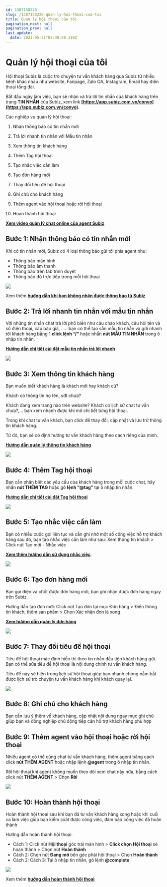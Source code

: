 ```yaml
---
id: 1387158228
slug: /1387158228-quan-ly-hoi-thoai-cua-toi
title: Quản lý hội thoại của tôi
pagination_next: null
pagination_prev: null
last_update:
  date: 2023-05-31T03:39:48.119Z
---
```


# Quản lý hội thoại của tôi






Hội thoại Subiz là cuộc trò chuyện tư vấn khách hàng qua Subiz từ nhiều kênh khác nhau như website, Fanpage, Zalo OA, Instagram, Email hay điện thoại tổng đài.



Bắt đầu ngày làm việc, bạn sẽ nhận và trả lời tin nhắn của khách hàng trên trang **TIN NHẮN** của Subiz, xem link **[https://app.subiz.com.vn/convo](https://app.subiz.com.vn/convo)**. 



Các nghiệp vụ quản lý hội thoại:

1. Nhận thông báo có tin nhắn mới

2. Trả lời nhanh tin nhắn với Mẫu tin nhắn

3. Xem thông tin khách hàng

4. Thêm Tag hội thoại 

5. Tạo nhắc việc cần làm

6. Tạo đơn hàng mới

7. Thay đổi tiêu đề hội thoại

8. Ghi chú cho khách hàng

9. Thêm agent vào hội thoại hoặc rời hội thoại

10. Hoàn thành hội thoại



**[Xem video quản lý chat online của agent Subiz](https://www.youtube.com/watch?v=5tfSPLKmK2o)**
## Bước 1: Nhận thông báo có tin nhắn mới




Khi có tin nhắn mới, Subiz có 4 loại thông báo gửi tới phía agent như:

- Thông báo màn hình
- Thông báo âm thanh
- Thông báo trên tab trình duyệt
- Thông báo đỏ trực tiếp trong mỗi hội thoại




![](https://vcdn.subiz-cdn.com/file/firsfrxqbjhycppuptug_acpxkgumifuoofoosble)


Xem thêm **[hướng dẫn khi bạn không nhận được thông báo từ Subiz](https://subiz.com.vn/docs/1179721080-cau-hoi-chung#x%E1%BB%AD-l%C3%BD-khi-kh%C3%B4ng-nh%E1%BA%ADn-%C4%91%C6%B0%E1%BB%A3c-th%C3%B4ng-b%C3%A1o-tin-nh%E1%BA%AFn-t%E1%BB%AB-subiz)**
## Bước 2: Trả lời nhanh tin nhắn với mẫu tin nhắn




Với những tin nhắn chat trả lời phổ biến như câu chào khách, câu hỏi tên và số điện thoại, câu báo giá, ….. bạn có thể tạo sẵn mẫu tin nhắn và gửi nhanh tới khách hàng bằng 1 **click lệnh “/”** hoặc nhấn **nút MẪU TIN NHẮN** trong ô nhập tin nhắn.

**[Hướng dẫn chi tiết cài đặt mẫu tin nhắn trả lời nhanh](https://subiz.com.vn/docs/1941951532-mau-tin-nhan)**


![](https://vcdn.subiz-cdn.com/file/firsfrxqfszjfkpgpomd_acpxkgumifuoofoosble)

## Bước 3: Xem thông tin khách hàng


Bạn muốn biết khách hàng là khách mới hay khách cũ? 

Khách có thông tin họ tên, sđt chưa? 

Khách đang xem trang nào trên website? Khách có lịch sử chat tư vấn chưa?,... bạn xem nhanh được khi mở chi tiết từng hội thoại.



Trong khi chat tư vấn khách, bạn click để thay đổi, cập nhật và lưu trữ thông tin khách hàng.

Từ đó, bạn sẽ có định hướng tư vấn khách hàng theo cách riêng của mình.

**[Hướng dẫn quản lý thông tin khách hàng](https://subiz.com.vn/docs/777741175-thong-tin-khach-hang)**




![](https://vcdn.subiz-cdn.com/file/firsfrxqipcwmsfzyjcm_acpxkgumifuoofoosble)



## Bước 4: Thêm Tag hội thoại


Bạn cần phân biệt các yêu cầu của khách hàng trong mỗi cuộc chat, hãy nhấn **nút THÊM TAG** hoặc gõ **lệnh “@tag”** tại ô nhập tin nhắn.

**[Hướng dẫn chi tiết cài đặt Tag hội thoại](https://subiz.com.vn/docs/662546069-tag-hoi-thoai)**




![](https://vcdn.subiz-cdn.com/file/firsfrxqldiymgafamut_acpxkgumifuoofoosble)



## Bước 5: Tạo nhắc việc cần làm


Bạn có nhiều cuộc gọi liên tục và cần ghi nhớ một số công việc hỗ trợ khách hàng sau đó, bạn tạo nhắc việc cần làm như sau: Xem thông tin khách > Click nút Tạo mới - Nhắc việc

**[Xem thêm hướng dẫn sử dụng nhắc việc](https://subiz.com.vn/docs/2039731542-nhac-viec-can-lam)**.




![](https://vcdn.subiz-cdn.com/file/firsfrxqnqakellgrqes_acpxkgumifuoofoosble)

## Bước 6: Tạo đơn hàng mới


Bạn gọi điện và chốt được đơn hàng mới, bạn ghi nhận được đơn hàng ngay trên Subiz.

Hướng dẫn tạo đơn mới: Click nút Tạo đơn tại mục Đơn hàng > Điền thông tin khách, thêm sản phẩm > Chọn Xác nhận đơn là xong

**[Xem hướng dẫn quản lý đơn hàng](https://subiz.com.vn/docs/1276788659-don-hang)**


![](https://vcdn.subiz-cdn.com/file/firsfrxqqirgjuykbvbd_acpxkgumifuoofoosble)

## Bước 7: Thay đổi tiêu đề hội thoại


Tiêu đề hội thoại mặc định hiển thị theo tin nhắn đầu tiên khách hàng gửi. Bạn có thể sửa tiêu đề hội thoại là nội dung chính tư vấn khách hàng. 

Tiêu đề này sẽ hiện trong lịch sử hội thoại giúp bạn nhanh chóng nắm bắt được lịch sử trò chuyện tư vấn khách hàng khi khách quay lại.




![](https://vcdn.subiz-cdn.com/file/firsfrxqsoxcuvdbwyvy_acpxkgumifuoofoosble)

## Bước 8: Ghi chú cho khách hàng


Bạn cần lưu ý thêm về khách hàng, cập nhật nội dung ngay mục ghi chú giúp bạn và đồng nghiệp chủ động tiếp cận hỗ trợ khách hàng phù hợp
## Bước 9: Thêm agent vào hội thoại hoặc rời hội thoại


Nhiều agent có thể cùng chat tư vấn khách hàng, thêm agent bằng cách click **nút THÊM AGENT** hoặc nhập lệnh **@agent** trong ô nhập tin nhắn.



Rời hội thoại khi agent không muốn theo dõi xem chat này nữa, bằng cách click nút **THÊM AGENT** > Chọn **Rời**




![](https://vcdn.subiz-cdn.com/file/firsfrxquyzdakdpfrnw_acpxkgumifuoofoosble)



## Bước 10: Hoàn thành hội thoại




Hoàn thành hội thoại sau khi bạn đã tư vấn khách hàng xong hoặc khi cuối ca làm việc giúp bạn kiểm soát được công việc, đảm bảo công việc đã hoàn thành 



Hướng dẫn hoàn thành hội thoại:

- Cách 1: Click nút **Hội thoại** góc trái màn hình > **Click chọn Hội thoại** sẽ hoàn thành > Chọn nút **Hoàn thành**
- Cách 2: Chọn nút **Đang mở** bên góc phải hội thoại > Chọn **Hoàn thành**
- Cách 2: Cách 3: Tại ô nhập tin nhắn, gõ lệnh **@complete**


![](https://vcdn.subiz-cdn.com/file/firsfrxqydieitofezuo_acpxkgumifuoofoosble)




Xem thêm **[hướng dẫn hoàn thành hội thoại](https://subiz.com.vn/docs/573485226-tu-dong-hoan-thanh-hoi-thoai)**